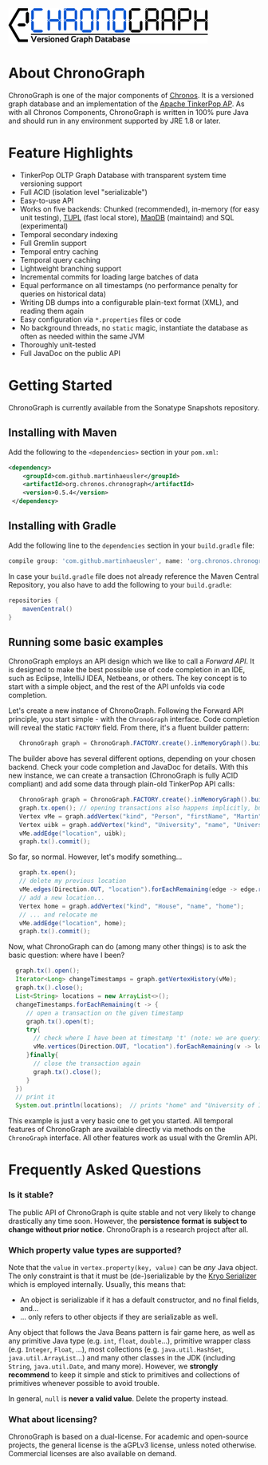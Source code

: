 <img src="https://github.com/MartinHaeusler/chronos/blob/master/readmeResources/logo_chronograph.png" width="400">

About ChronoGraph
=================

ChronoGraph is one of the major components of [Chronos](https://github.com/MartinHaeusler/chronos). It is a versioned graph database and an implementation of the [Apache TinkerPop AP](https://tinkerpop.apache.org/). As with all Chronos Components, ChronoGraph is written in 100% pure Java and should run in any environment supported by JRE 1.8 or later.


Feature Highlights
==================

 - TinkerPop OLTP Graph Database with transparent system time versioning support
 - Full ACID (isolation level "serializable")
 - Easy-to-use API
 - Works on five backends: Chunked (recommended), in-memory (for easy unit testing), [TUPL](https://github.com/cojen/Tupl) (fast local store), [MapDB](http://www.mapdb.org/) (maintaind) and SQL (experimental)
 - Temporal secondary indexing
 - Full Gremlin support
 - Temporal entry caching
 - Temporal query caching
 - Lightweight branching support
 - Incremental commits for loading large batches of data
 - Equal performance on all timestamps (no performance penalty for queries on historical data)
 - Writing DB dumps into a configurable plain-text format (XML), and reading them again
 - Easy configuration via `*.properties` files or code
 - No background threads, no `static` magic, instantiate the database as often as needed within the same JVM
 - Thoroughly unit-tested
 - Full JavaDoc on the public API

Getting Started
===============

ChronoGraph is currently available from the Sonatype Snapshots repository.

## Installing with Maven
Add the following to the `<dependencies>` section in your `pom.xml`:

```xml
<dependency>
  	<groupId>com.github.martinhaeusler</groupId>
  	<artifactId>org.chronos.chronograph</artifactId>
  	<version>0.5.4</version>
 </dependency>
```

## Installing with Gradle
Add the following line to the `dependencies` section in your `build.gradle` file:

```groovy
compile group: 'com.github.martinhaeusler', name: 'org.chronos.chronograph', version: '0.5.4'
```

In case your `build.gradle` file does not already reference the Maven Central Repository, you also have to add the following to your `build.gradle`:

```groovy
repositories {
    mavenCentral()
}
```

## Running some basic examples

ChronoGraph employs an API design which we like to call a *Forward API*. It is designed to make the best possible use of code completion in an IDE, such as Eclipse, IntelliJ IDEA, Netbeans, or others. The key concept is to start with a simple object, and the rest of the API unfolds via code completion.

Let's create a new instance of ChronoGraph. Following the Forward API principle, you start simple - with the `ChronoGraph` interface. Code completion will reveal the static `FACTORY` field. From there, it's a fluent builder pattern:
   
```java
   ChronoGraph graph = ChronoGraph.FACTORY.create().inMemoryGraph().build();
```
The builder above has several different options, depending on your chosen backend. Check your code completion and JavaDoc for details. With this new instance, we can create a transaction (ChronoGraph is fully ACID compliant) and add some data through plain-old TinkerPop API calls:

```java
   ChronoGraph graph = ChronoGraph.FACTORY.create().inMemoryGraph().build();
   graph.tx.open(); // opening transactions also happens implicitly, but the preferred way is to do it explicitly.
   Vertex vMe = graph.addVertex("kind", "Person", "firstName", "Martin", "lastName", "Haeusler");
   Vertex uibk = graph.addVertex("kind", "University", "name", "University of Innsbruck");
   vMe.addEdge("location", uibk);
   graph.tx().commit();
```

So far, so normal. However, let's modify something...

```java
   graph.tx.open();
   // delete my previous location
   vMe.edges(Direction.OUT, "location").forEachRemaining(edge -> edge.remove());
   // add a new location...
   Vertex home = graph.addVertex("kind", "House", "name", "home");
   // ... and relocate me
   vMe.addEdge("location", home);
   graph.tx().commit();
```

Now, what ChronoGraph can do (among many other things) is to ask the basic question: where have I been?


```java
  graph.tx().open();
  Iterator<Long> changeTimestamps = graph.getVertexHistory(vMe);
  graph.tx().close();
  List<String> locations = new ArrayList<>();
  changeTimestamps.forEachRemaining(t -> {
     // open a transaction on the given timestamp
     graph.tx().open(t);
     try{
       // check where I have been at timestamp 't' (note: we are querying the old graph version here!)
       vMe.vertices(Direction.OUT, "location").forEachRemaining(v -> locations.add(v.value("name")));
     }finally{
       // close the transaction again
       graph.tx().close();
     }
  })
  // print it
  System.out.println(locations);  // prints "home" and "University of Innsbruck"
```

This example is just a very basic one to get you started. All temporal features of ChronoGraph are available directly via methods on the `ChronoGraph` interface. All other features work as usual with the Gremlin API.

Frequently Asked Questions
==========================

### Is it stable?
The public API of ChronoGraph is quite stable and not very likely to change drastically any time soon. However, the **persistence format is subject to change without prior notice**. ChronoGraph is a research project after all.

### Which property value types are supported?
Note that the `value` in `vertex.property(key, value)` can be *any* Java object. The only constraint is that it must be (de-)serializable by the [Kryo Serializer](https://github.com/EsotericSoftware/kryo) which is employed internally. Usually, this means that:
 - An object is serializable if it has a default constructor, and no final fields, and...
 - ... only refers to other objects if they are serializable as well.

Any object that follows the Java Beans pattern is fair game here, as well as any primitive Java type (e.g. `int`, `float`, `double`...), primitive wrapper class (e.g. `Integer`, `Float`, ...), most collections (e.g. `java.util.HashSet`, `java.util.ArrayList`...) and many other classes in the JDK (including `String`, `java.util.Date`, and many more). However, we **strongly recommend** to keep it simple and stick to primitives and collections of primitives whenever possible to avoid trouble.

In general, `null` is **never a valid value**. Delete the property instead.

### What about licensing?
ChronoGraph is based on a dual-license. For academic and open-source projects, the general license is the aGPLv3 license, unless noted otherwise. Commercial licenses are also available on demand.
